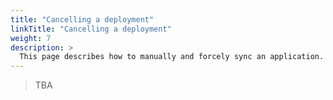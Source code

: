 ```yaml
---
title: "Cancelling a deployment"
linkTitle: "Cancelling a deployment"
weight: 7
description: >
  This page describes how to manually and forcely sync an application.
---
```


> TBA
